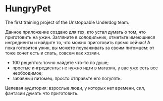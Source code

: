 # HungryPet
The first training project of the Unstoppable Underdog team.

Данное приложение создано для тех, кто устал думать о том, что приготовить на ужин. Загляните в холодильник, отметьте имеющиеся ингредиенты и найдите то, что можно приготовить прямо сейчас! А пока готовится ужин, вы можете поухаживать за своим питомцем: от тоже хочет есть и спать, совсем как хозяин. 
 
- 100 рецептов: точно найдете что-то по душе; 
- простые ингредиенты: не нужно идти в магазин, у вас уже есть все необходимое; 
- забавный питомец: просто отправьте его погулять.

Целевая аудитория: взрослые люди, у которых нет времени, сил, фантазии думать что приготовить.
